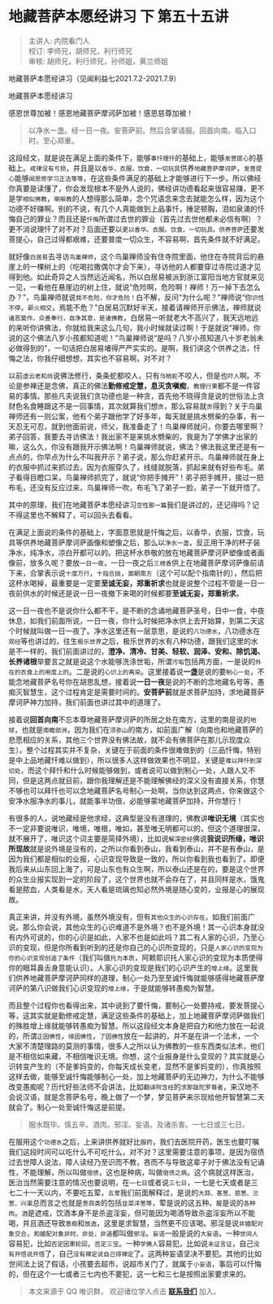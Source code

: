 # 地藏菩萨本愿经讲习 下 第五十五讲

> 主讲人: 内院看门人 <br />
> 校订: 李师兄，胡师兄，利行师兄 <br />
> 审核: 胡师兄，利行师兄，孙师姐，黄兰师姐 <br />

地藏菩萨本愿经讲习（见闻利益七2021.7.2-2021.7.9）

地藏菩萨本愿经讲习

感恩世尊加被！感恩地藏菩萨摩诃萨加被！感恩慈尊加被！

> 以净水一盏。经一日一夜。安菩萨前。然后合掌请服。回首向南。临入口时。至心郑重。

这段经文，就是说在满足上面的条件下，能够`事忏理忏`的基础上，能够`发菩提心`的基础上。`戒律没有亏损`，并且是以`香华，衣服，饮食，一切玩具`供养`地藏菩萨摩诃萨`，`发菩提心`能够`闻思修学习正法等等`，在这些条件满足的基础上才能够进行下一步。所以佛经你真要是读懂了，你会发现根本不是外人说的，佛经讲功德看起来很容易赚，更不是学`相似佛教`，`喇嘛教`的人想得那么简单，念个咒语念来念去就能怎么样，因为这个功德不好赚啊。别的不说，有几个人真能做到上品事忏，捶足顿胸，泪如泉涌的忏悔自己的罪业？而且还是`忏悔`所谓过去世的罪业（首先过去世他都未必信有啊）？更不消说理忏了对不对？后面还要以`更以香华。衣服。饮食。一切玩具。供养菩萨`还要发菩提心，自己过得都艰难，还要普度一切众生，不容易啊，首先条件就不好满足。

就好像`白居易`去寻访`鸟巢禅师`，这个鸟巢禅师没有住寺院里面，他住在寺院背后的悬崖上的一棵树上的（吃喝拉撒偶尔才会下来），寻访他的人都要穿过寺院过道才见得到他。如此奇异之人当然远近闻名，所以白居易被派到浙江富阳当地方官就来见一见，一看他在悬崖边的树上住，就说“危险啊，危险啊！禅师！万一掉下去怎么办？”，鸟巢禅师就说`我不危险，你才危险！`白不解，反问“为什么呢？”禅师说“你`识性不停`，`薪火相交`，焉能不危？”白居易沉默好半天，接着请禅师开示佛法，禅师就说`诸恶莫作，众善奉行，自净其意，是诸佛教`，白居易一听就老大不高兴了，我天远地远的来听你讲佛法，你就给我来这么几句，我小时候就读过啊！于是就说“禅师，你说的这个佛法八岁小孩都知道呢！”鸟巢禅师说“是吗？八岁小孩知道八十岁老翁未必做得到的”，一句话把白居易堵得严严实实的。是啊，我们讲这个供养之法，忏悔之法，你我仔细想想，其实也不容易啊，对不对？

以前`虚云老和尚`说佛法修行，条条蛇都咬人，只有`乌梢蛇`不咬人，但是也`吓人`啊。不论是参禅还是念佛，真正的佛法**勤修戒定慧，息灭贪嗔痴**，`教理行果`都不是一件容易的事情。那些凡夫说我们贪功德也是一种贪，首先他不晓得贪是说的世俗法上贪财色名食睡跟这不是一回事情，其次就算我们想`贪`，那么容易就`贪`得到？关于鸟巢禅师还有一则公案，他有个弟子跟他学了好多年，每天就是挑水劈柴的杂事，有一天忍无可忍，就到他面前说，师父，我准备走了！鸟巢禅师就问，你要去哪里啊？弟子回答，我要去寻访佛法！我出家不是来挑水劈柴的，我是为了学佛才出家的嘛，这么久，你没有跟我开示佛法啊！鸟巢禅师就说，佛法？佛法我这里还是有一点点的，你早点为什么不叫我开示？弟子说，那么你赶紧开示。鸟巢禅师就在身上的衣服中抓过来抓过去，因为衣服穿久了，线缝就脱落，抓起来就有好些布毛。弟子看得目瞪口呆，鸟巢禅师抓完了，就说“你把手摊开”！弟子把手摊开，接过一把布毛，还没有反应过来，鸟巢禅师一吹，布毛飞了弟子一脸，弟子一下就开悟了。

其中的原理，我们在地藏菩萨本愿经讲习`空性那一篇`我们是讲过的，还记得吗？记不得这里也不解释了，可以回头去看看。

在满足上面说的条件的基础上，字面意思就是忏悔之后，以香华，衣服，饮食，玩具等供养地藏菩萨摩诃萨画像和塑像之后，那么以`净水一盏`，反正用干净的杯子装净水，纯净水，凉白开都可以的。把这杯水恭敬的放在地藏菩萨摩诃萨塑像或者画像前，放多久呢？要放`一日一夜`，一日一夜之后`三根香`供上在地藏菩萨摩诃萨像前请下来，合掌表示说`十度万行`，`十指合拢`，`面朝南方`（这个可以配个指南针的），然后把这杯水喝掉，最重要是一定要**至诚无妄，郑重祈求**也就是说整个过程不管是一日一夜前供水的时候还是说一日一夜撤下来喝的时候都要**至诚无妄，郑重祈求**。

这一日一夜也不是说你什么都不干，是不断的念诵地藏菩萨圣号，日中一食，中夜休息，如我们前面所说，一日一夜，你什么时候把净水供上去开始算，到第二天这个时候就叫做一日一夜了。净水这里还有一层意思，是说的`八功德水`，八功德水在`观经`等也讲过的，往生`极乐世界`之后，极乐世界的水有八种功德，跟我们这里的水是不一样的，我们前面讲过的，**澄净、清冷、甘美、轻软、润泽、安和、除饥渴、长养诸根**举要言之就是说这个水能够洗涤世垢，所谓`污垢`包括两方面，一是说的`外在的衣食上的用度上的`。二是说的`心识上的离染`。这里接着说**一盏**是说的要`制心一处`，不能念地藏菩萨名号你在胡思乱想，接着说**一日一夜**是说的不断的念地藏名号等，愚痴灭智慧生，这个过程肯定是需要时间的。**安菩萨前**就是求菩萨加持，求地藏菩萨摩诃萨神力加持，我们前面也讲过其中的道理了。

接着说**回首向南**不忘本尊地藏菩萨摩诃萨的所居之处在南方，这里的南是说的`地球`，也就是`南瞻部洲`，因为我们在`须弥山`的南方，如前面广解（向南也和地藏菩萨的悲愿相应的关系，其他三个世界没有佛法故，就不会有佛菩萨在那儿示现度众生）。整个过程其实并不复杂，关键在于前面的条件很难做到的（三品忏悔，特别是中上品地藏忏难以做到），所以很多人这样做效果也不明显，关键是`难以拜忏到深切处`，而这个拜忏和什么时候能够做到，或者说可以做到制心一处，人跟人又不同，但是这两点就目前，跟你我理解还是不能理解佛经的深义没有直接关系，你慧不够也可以拜忏也可以念地藏菩萨名号制心一处啊，当你达到这两点，你来做这个安净水服净水的事儿，就能事半功倍，必能够蒙地藏菩萨加持，开你慧行！

有很多的人，说地藏经是他求经，这典型是没有道理的，佛教讲**唯识无境**（其实也不一定非要说唯识，唯境，唯根，唯如，甚至唯无明都可以的，但这个道理很深，就不展开了，唯识这个词主要是简择外境），比如说`解深密经`佛说**我说识所缘，唯识所现故**就是说外境是没有的，之所以你看到泰山，我看到泰山，并不是有泰山，是因为我们都是相似的业报，心识变现导致是一致的，所以你看到我也看到了。即便我后来从山东回上海了，可是山东也有众生啊，所以泰山还是在的，要是这个世界的众生业报实现到一定的阶段了，这个世界也就不会存在了，并且同样是水，饿鬼看是脓血，人类看是水，天人看是琉璃也知必然外境是随心变的，业报是心的展现故。

真正来讲，并没有外境，虽然外境没有，但有`其他众生的心识存在`，如我们前面广说。那么你会说，其他众生的心识难道不是外境？也不是外境！其一心识本身就没有内外可说的，你的心识是如此，人家不也是如此吗？其二有人家的心识，乃至心识的变现，但是你所看到听到的还是你自己的心识所变现的，只是`人家心识的变现为你的心识变现创造了条件`（我们叫做`托为本质`，阿赖耶识托人家心识的变现为本质使得你的眼耳鼻舌身意能认识）。人家心识的变现是我们的心识产生的`增上缘`。这里我们供养地藏菩萨摩诃萨同样的道理，制心一处乃至至诚忏悔就能够感得地藏菩萨摩诃萨的第八识做我们心识变现的`增上缘`，于是就能够转愚痴为智慧。

而且整个过程你也看得出来，其中说到了要忏悔，要制心一处要持戒，要发菩提心等，这其实就是勤修戒定慧，满足这些条件的基础上，加上地藏菩萨摩诃萨做我们的殊胜增上缘就能够转愚痴为智慧。所以这段经文本身是把自力和他力放在一起说的，所谓`正因佛性`，`缘因佛性`，`了因佛性`放在一起讲的，并不是在讲一个法术，一个大家不清楚理路的莫测的事情，很多人之所以认为佛教的一些东西类似法术，他们是不相信如来藏，不相信唯识无境。你想，这个业报身是什么变现的？其实就是心识转变产生的（不是爹妈变的，你每天成长变老，显然不是爹妈变的），你真按照这样去做，能够至诚忏悔能够制心一处，加上地藏菩萨的无边神力，为什么不能够改变愚痴呢？历代好些法师不会讲法，比如`翻译阿含经`的`求那跋陀罗尊者`，来汉地不会说汉语，就是念菩萨名号，晚上做了一个梦，梦见菩萨来示现给他开智慧第二天就会了。制心一处至诚忏悔这是前提。

> 服水既毕。慎五辛。酒肉。邪淫。妄语。及诸杀害。一七日或三七日。

在服用这个`功德水`之后，上来讲供养就好比`服药`，我们去医院开药，医生也要叮嘱我们这段时间可以吃什么不可吃什么，对不对？这里需要注意的事项，是因为宿债过去世障人说法，障人读经乃至识而不教，吝而不与导致这辈子对于佛法没有记诵性，不能理解，所以叫做`宿债`，这也是种病，叫做`宿债之病`。这个病就这样医治，医治当然需要注意的情况也要说明，在`一七日`或者说`三七日`，一七是七天或者是三七二十一天以内，不要吃五荤，`五荤`我们前面解释过，是说的`大蒜、茖葱、慈葱、兰葱、兴渠`总而言之也就是`葱蒜类`的包括`韭菜洋葱等`，荤是说的这五种。`腥`是说的`各种肉`。`酒`是遮戒，饮酒本身不是杀盗淫妄，但可能因为喝酒导致杀盗淫妄所以不能喝，并且酒还导致`愚痴`和`放逸`，这里是求智慧，当然更不应该喝。邪淫是说`非婚配对象交合`，`和婚配对象非时，非处，非道`都叫做`邪淫`。`妄语`一般是说的`大妄语`，一种`世间人`容易犯，比如`否定因果轮回`，`否定三宝`。一种`学佛人`容易犯，比如说`未证言证`，自己`没有开悟说开悟`了，自己`没有禅定说自己得禅定`了。这两种妄语坚决不要犯。其他的比如世间法上说了假话，小孩要去超市，说超市关门了，就属于`小妄语`，事后可以忏悔的，但在这个一七或者三七内也不要犯，这一七和三七是按照出家要求来的。

> 本文来源于 QQ 唯识群， 欢迎诸位学人点击 **[联系我们](https://mp.weixin.qq.com/s/lZCfWjmLjgNR165Tx4_bCQ)** 加入。
